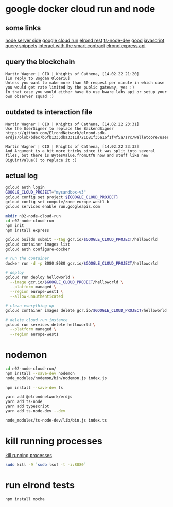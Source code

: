 # google docker cloud run and node

## some links

[node server side](https://shiffman.net/a2z/server-node/#:~:text=%E2%80%A2-,Node.,in%20a%20file%20called%20hello.)
[google cloud run](https://codelabs.developers.google.com/codelabs/cloud-run-hello#0)
[elrond rest](https://docs.elrond.com/sdk-and-tools/rest-api/rest-api/#proxy-api-vs-observer-api)
[ts-node-dev](https://github.com/wclr/ts-node-dev)
[good javascript query snippets](https://elrondnetwork.github.io/elrond-sdk-docs/erdjs/latest/#creating-value-transfer-transactions)
[interact with the smart contract](https://www.julian.io/articles/elrond-erdjs.html)
[elrond express api](https://github.com/ElrondNetwork/express-api)

## query the blockchain

```text
Martin Wagner | CIO | Knights of Cathena, [14.02.22 21:20]
[In reply to Bogdan Oloeriu]
Unless you want to make more than 50 request per minute in which case you would get rate limited by the public gateway, yes :)
In that case you would either have to use bware labs api or setup your own observer squad :)
```

## outdated ts interaction file

```text
Martin Wagner | CIO | Knights of Cathena, [14.02.22 23:31]
Use the UserSigner to replace the BackendSigner
https://github.com/ElrondNetwork/elrond-sdk-erdjs/blob/bdec7b5fb1335dba3311d721681f35a16f1f4f5a/src/walletcore/userSigner.ts#L18

Martin Wagner | CIO | Knights of Cathena, [14.02.22 23:32]
And Argument is a bit more tricky since it was split into several files, but there is BytesValue.fromUtf8 now and stuff like new BigUintValue() to replace it :)
```

## actual log

```bash
gcloud auth login
GOOGLE_CLOUD_PROJECT="mysandbox-v3"
gcloud config set project ${GOOGLE_CLOUD_PROJECT}
gcloud config set compute/zone europe-west1-b
gcloud services enable run.googleapis.com

mkdir n02-node-cloud-run
cd n02-node-cloud-run
npm init
npm install express

gcloud builds submit --tag gcr.io/$GOOGLE_CLOUD_PROJECT/helloworld
gcloud container images list
gcloud auth configure-docker

# run the container
docker run -d -p 8080:8080 gcr.io/$GOOGLE_CLOUD_PROJECT/helloworld

# deploy
gcloud run deploy helloworld \
  --image gcr.io/$GOOGLE_CLOUD_PROJECT/helloworld \
  --platform managed \
  --region europe-west1 \
  --allow-unauthenticated

# clean everything up
gcloud container images delete gcr.io/$GOOGLE_CLOUD_PROJECT/helloworld

# delete cloud run instance
gcloud run services delete helloworld \
  --platform managed \
  --region europe-west1
```

# nodemon

```bash
cd n02-node-cloud-run/
npm install --save-dev nodemon
node_modules/nodemon/bin/nodemon.js index.js

npm install --save-dev fs

yarn add @elrondnetwork/erdjs
yarn add ts-node
yarn add typescript
yarn add ts-node-dev --dev

node_modules/ts-node-dev/lib/bin.js index.ts

```

# kill running processes

[kill running processes](https://stackoverflow.com/questions/9346211/how-to-kill-a-process-on-a-port-on-ubuntu)

```bash
sudo kill -9 `sudo lsof -t -i:8080`
```

# run elrond tests
```bash
npm install mocha
```
